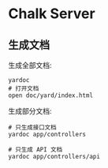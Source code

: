 Chalk Server
============

生成文档
--------

生成全部文档:

    yardoc
    # 打开文档
    open doc/yard/index.html

生成部分文档:

    # 只生成接口文档
    yardoc app/controllers

    # 只生成 API 文档
    yardoc app/controllers/api
